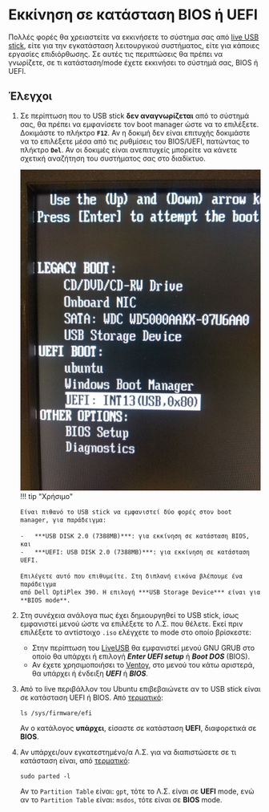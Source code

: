 # Εκκίνηση σε κατάσταση BIOS ή UEFI

Πολλές φορές θα χρειαστείτε να εκκινήσετε το σύστημα σας από [live USB
stick](../../ubuntu/liveusb/), είτε για την εγκατάσταση λειτουργικού
συστήματος, είτε για κάποιες εργασίες επιδιόρθωσης. Σε αυτές τις περιπτώσεις θα
πρέπει να γνωρίζετε, σε τι κατάσταση/mode έχετε εκκινήσει το σύστημά σας, BIOS
ή UEFI.

## Έλεγχοι

1.  Σε περίπτωση που το USB stick **δεν αναγνωρίζεται** από το σύστημά σας, θα
    πρέπει να εμφανίσετε τον boot manager ώστε να το επιλέξετε. Δοκιμάστε το
    πλήκτρο **`F12`**. Αν η δοκιμή δεν είναι επιτυχής δοκιμάστε να το επιλέξετε
    μέσα από τις ρυθμίσεις του BIOS/UEFI, πατώντας το πλήκτρο **`Del`**. Αν οι
    δοκιμές είναι ανεπιτυχείς μπορείτε να κάνετε σχετική αναζήτηση του
    συστήματος σας στο διαδίκτυο.

    [![](Dell_OptiPlex_390_UEFI.jpg)](Dell_OptiPlex_390_UEFI.jpg)
    !!! tip "Χρήσιμο"

        Είναι πιθανό το USB stick να εμφανιστεί δύο φορές στον boot
        manager, για παράδειγμα:

        -   ***USB DISK 2.0 (7388MB)***: για εκκίνηση σε κατάσταση BIOS, και
        -   ***UEFI: USB DISK 2.0 (7388MB)***: για εκκίνηση σε κατάσταση UEFI.

        Επιλέγετε αυτό που επιθυμείτε. Στη διπλανή εικόνα βλέπουμε ένα παράδειγμα
        από Dell OptiPlex 390. Η επιλογή ***USB Storage Device*** είναι για **BIOS mode**.

2.  Στη συνέχεια ανάλογα πως έχει δημιουργηθεί το USB stick, ίσως εμφανιστεί
    μενού ώστε να επιλέξετε το Λ.Σ. που θέλετε. Εκεί πριν επιλέξετε το
    αντίστοιχο `.iso` ελέγχετε το mode στο οποίο βρίσκεστε:

    -   Στην περίπτωση του [LiveUSB](../../ubuntu/liveusb.md#liveusb) θα
        εμφανιστεί μενού GNU GRUB στο οποίο θα υπάρχει ή επιλογή ***Enter
        UEFI setup*** ή ***Boot DOS*** (BIOS).
    -   Αν έχετε χρησιμοποιήσει το
        [Ventoy](../../ubuntu/liveusb.md#ventoy), στο μενού του κάτω
        αριστερά, θα υπάρχει ή ένδειξη ***UEFI*** ή ***BIOS***.

3.  Από το live περιβάλλον του Ubuntu επιβεβαιώνετε αν το USB stick είναι σε
    κατάσταση UEFI ή BIOS. Από [τερματικό](../../glossary#terminal):
    ```shell
    ls /sys/firmware/efi
    ```
    Αν ο κατάλογος **υπάρχει**, είσαστε σε κατάσταση **UEFI**, διαφορετικά σε
    **BIOS**.

4.  Αν υπάρχει/ουν εγκατεστημένο/α Λ.Σ. για να διαπιστώσετε σε τι κατάσταση
    είναι, από [τερματικό](../../glossary#terminal):
    ```shell
    sudo parted -l
    ```
    Αν το `Partition Table` είναι: `gpt`, τότε το Λ.Σ. είναι σε **UEFI** mode,
    ενώ αν το `Partition Table` είναι: `msdos`, τότε είναι σε **BIOS** mode.
